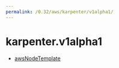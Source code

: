 ```yaml
---
permalink: /0.32/aws/karpenter/v1alpha1/
---
```


# karpenter.v1alpha1



* [awsNodeTemplate](awsNodeTemplate.md)